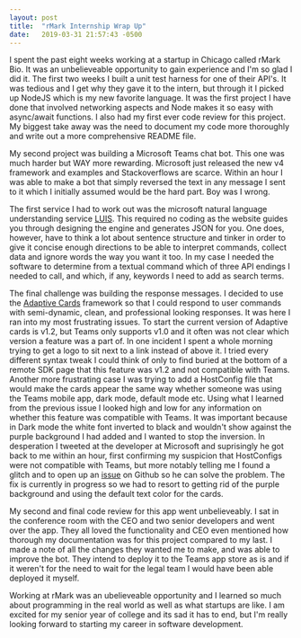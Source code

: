 ```yaml
---
layout: post
title:  "rMark Internship Wrap Up"
date:   2019-03-31 21:57:43 -0500
---
```


I spent the past eight weeks working at a startup in Chicago called rMark Bio. It was an unbelieveable opportunity to gain experience and I'm so glad I did it. The first two weeks I built a unit test harness for one of their API's. It was tedious and I get why they gave it to the intern, but through it I picked up NodeJS which is my new favorite language. It was the first project I have done that involved networking aspects and Node makes it so easy with async/await functions. I also had my first ever code review for this project. My biggest take away was the need to document my code more thoroughly and write out a more comprehensive README file.

My second project was building a Microsoft Teams chat bot. This one was much harder but WAY more rewarding. Microsoft just released the new v4 framework and examples and Stackoverflows are scarce. Within an hour I was able to make a bot that simply reversed the text in any message I sent to it which I initially assumed would be the hard part. Boy was I wrong.

The first service I had to work out was the microsoft natural language understanding service [LUIS][1]. This required no coding as the website guides you through designing the engine and generates JSON for you. One does, however, have to think a lot about sentence structure and tinker in order to give it concise enough directions to be able to interpret commands, collect data and ignore words the way you want it too. In my case I needed the software to determine from a textual command which of three API endings I needed to call, and which, if any, keywords I need to add as search terms.

The final challenge was building the response messages. I decided to use the [Adaptive Cards][2] framework so that I could respond to user commands with semi-dynamic, clean, and professional looking responses. It was here I ran into my most frustrating issues. To start the current version of Adaptive cards is v1.2, but Teams only supports v1.0 and it often was not clear which version a feature was a part of. In one incident I spent a whole morning trying to get a logo to sit next to a link instead of above it. I tried every different syntax tweak I could think of only to find buried at the bottom of a remote SDK page that this feature was v1.2 and not compatible with Teams. Another more frustrating case I was trying to add a HostConfig file that would make the cards appear the same way whether someone was using the Teams mobile app, dark mode, default mode etc. Using what I learned from the previous issue I looked high and low for any information on whether this feature was compatible with Teams. It was important because in Dark mode the white font inverted to black and wouldn't show against the purple background I had added and I wanted to stop the inversion. In desperation I tweeted at the developer at Microsoft and suprisingly he got back to me within an hour, first confirming my suspicion that HostConfigs were not compatible with Teams, but more notably telling me I found a glitch and to open up an [issue][3] on Github so he can solve the problem. The fix is currently in progress so we had to resort to getting rid of the purple background and using the default text color for the cards.

My second and final code review for this app went unbelieveably. I sat in the conference room with the CEO and two senior developers and went over the app. They all loved the functionality and CEO even mentioned how thorough my documentation was for this project compared to my last. I made a note of all the changes they wanted me to make, and was able to improve the bot. They intend to deploy it to the Teams app store as is and if it weren't for the need to wait for the legal team I would have been able deployed it myself.

Working at rMark was an ubelieveable opportunity and I learned so much about programming in the real world as well as what startups are like. I am excited for my senior year of college and its sad it has to end, but I'm really looking forward to starting my career in software development.


[1]: https://luis.ai
[2]: https://adaptivecards.io/
[3]: https://github.com/microsoft/AdaptiveCards/issues/3244